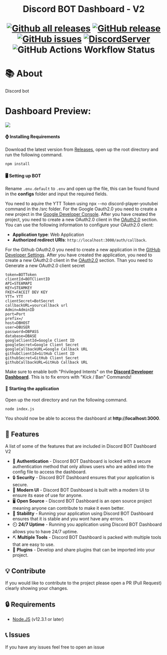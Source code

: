 <h1 align="center">
    <br>
    <p>Discord BOT Dashboard - V2</p>
    
[![Github all releases](https://img.shields.io/github/downloads/Vasilew69/DBD2/total.svg?style=for-the-badge)](https://GitHub.com/Vasilew69/DBD2/releases/) [![GitHub release](https://img.shields.io/github/release/Vasilew69/DBD2.svg?style=for-the-badge)](https://GitHub.com/Vasilew69/DBD2/releases/) [![GitHub issues](https://img.shields.io/github/issues/Vasilew69/DBD2.svg?style=for-the-badge)](https://GitHub.com/Vasilew69/DBD2/issues/) [![DiscordServer](https://img.shields.io/discord/587842272167723028?label=Discord%20Server&logo=Discord&colorB=5865F2&style=for-the-badge&logoColor=white)](https://discord.com/invite/w7B5nKB) ![GitHub Actions Workflow Status](https://img.shields.io/github/actions/workflow/status/vasilew69/DBD2/runner.yml?branch=main&style=for-the-badge)




</h1>

# 📚 About
Discord bot

# Dashboard Preview:
<img src="./content/dashprev.JPG">

#### ⌚ Installing Requirements
Download the latest version from [Releases](https://github.com/Vasilew69/DBD2/releases), open up the root directory and run the following command.
```bash
npm install
```

#### 🖥️ Setting up BOT
Rename ``.env.default`` to ``.env`` and open up the file, this can be found found in the **configs** folder and input the required fields. 

You need to aquire the YTT Token using npx --no discord-player-youtubei command in the /src folder. For the
Google Oauth2.0 you need to create a new project in the [Google Developer Console](https://console.developers.google.com/).
After you have created the project, you need to create a new OAuth2.0 client in the [OAuth2.0](https://console.developers.google.com/apis/credentials) section. 
You can use the following information to configure your OAuth2.0 client:
- **Application type**: Web Application
- **Authorized redirect URIs**: `http://localhost:3000/auth/callback`.

For the Github OAuth2.0 you need to create a new application in the [GitHub Developer Settings](https://github.com/settings/developers). 
After you have created the application, you need to create a new OAuth2.0 client in the [OAuth2.0](https://github.com/settings/applications) section. 
Than you need to Generate a new OAuth2.0 client secret
```env
token=BOTToken
clientId=BOTClientID
API=STEAMAPI
KEY=STEAMKEY
FKEY=FACEIT DEV KEY
YTT= YTT
clientSecret=BotSecret
callbackURL=yourcallback url
Admin=AdminID
port=Port
prefix=/
host=DBHOST
user=DBUSER
password=DBPASS
database=DBASE
googleClientId=Google Client ID
googleSecret=Google Client Secret
googleCallbackURL=Google Callback URL
githubClientId=GitHub Client ID
githubSecret=GitHub Client Secret
githubCallbackURL=GitHub Callback URL
```
Make sure to enable both "Privileged Intents" on the [**Discord Developer Dashboard**](https://discord.com/developers). This is to fix errors  with "Kick / Ban" Commands!

#### 📡 Starting the application 
Open up the root directory and run the following command.
```bash
node index.js
```
You should now be able to access the dashboard at **http://localhost:3000**.

## 🧰 Features
A list of some of the features that are included in Discord BOT Dashboard V2
* 🔐 **Authentication** - Discord BOT Dashboard is locked with a secure authentication method that only allows users who are added into the config file to access the dashboard.
* 🔒 **Security** - Discord BOT Dashboard ensures that your application is secure.
* 💎 **Modern UI** - Discord BOT Dashboard is built with a modern UI to ensure its ease of use for anyone.
* 🖥️ **Open Source** - Discord BOT Dashboard is an open source project meaning anyone can contribute to make it even better.
* 🔌 **Stability** - Running your application using Discord BOT Dashboard ensures that it is stable and you wont have any errors.
* ⏲️ **24/7 Uptime** - Running you application using Discord BOT Dashboard allows you to have 24/7 uptime.
* ⛏️ **Multiple Tools** - Discord BOT Dashboard is packed with multiple tools that are easy to use.
* 🔌 **Plugins** - Develop and share plugins that can be imported into your project.

## 💡 Contribute
If you would like to contribute to the project please open a PR (Pull Request) clearly showing your changes.

## 🔒 Requirements
* [Node.JS](https://nodejs.org/en/) (v12.3.1 or later)

## 📞 Issues
If you have any issues feel free to open an issue

</br>
